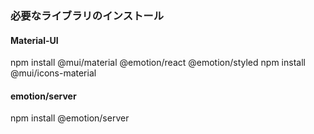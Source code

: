 ### 必要なライブラリのインストール

#### Material-UI
npm install @mui/material @emotion/react @emotion/styled
npm install @mui/icons-material

#### emotion/server
npm install @emotion/server